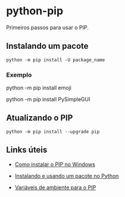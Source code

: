 # python-pip

Primeiros passos para usar o PIP.

## Instalando um pacote

``python -m pip install -U package_name``

### Exemplo

python -m pip install emoji

python -m pip install PySimpleGUI

## Atualizando o PIP

``python -m pip install --upgrade pip``

## Links úteis

- <a href="https://pt.stackoverflow.com/questions/239047/como-instalar-o-pip-no-windows-10">Como instalar o PIP no Windows</a>

- <a href="https://www.treinaweb.com.br/blog/como-instalar-um-pacote-com-pip-e-utiliza-lo-em-seu-projeto">Instalando e usando um pacote no Python</a>

- <a href="https://dicasdepython.com.br/resolvido-pip-nao-e-reconhecido-como-um-comando-interno/">Variáveis de ambiente para o PIP</a>